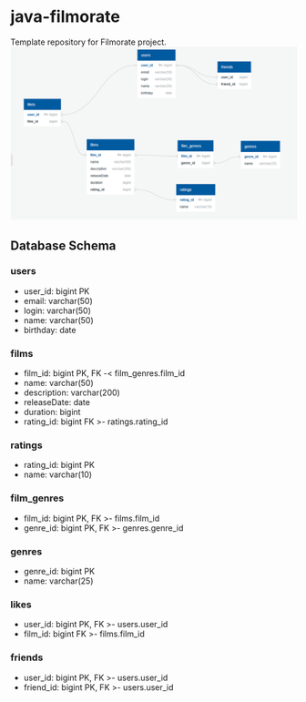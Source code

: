 # java-filmorate
Template repository for Filmorate project.
![scheme](docs/images/scheme.png)

## Database Schema

### users
*   user_id: bigint PK
*   email: varchar(50)
*   login: varchar(50)
*   name: varchar(50)
*   birthday: date

### films
*   film_id: bigint PK, FK -< film_genres.film_id
*   name: varchar(50)
*   description: varchar(200)
*   releaseDate: date
*   duration: bigint
*   rating_id: bigint FK >- ratings.rating_id

### ratings
*   rating_id: bigint PK
*   name: varchar(10)

### film_genres
*   film_id: bigint PK, FK >- films.film_id
*   genre_id: bigint PK, FK >- genres.genre_id

### genres
*   genre_id: bigint PK
*   name: varchar(25)

### likes
*   user_id: bigint PK, FK >- users.user_id
*   film_id: bigint FK >- films.film_id

### friends
*   user_id: bigint PK, FK >- users.user_id
*   friend_id: bigint PK, FK >- users.user_id
